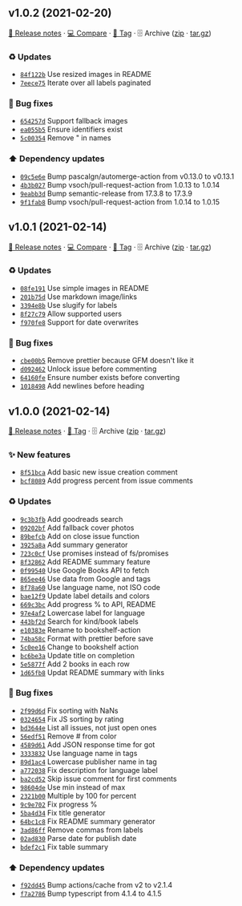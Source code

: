 ## v1.0.2 (2021-02-20)

[📝 Release notes](https://github.com/AnandChowdhary/bookshelf-action/releases/tag/v1.0.2) · [💻 Compare](https://github.com/AnandChowdhary/bookshelf-action/compare/v1.0.1...v1.0.2) · [🔖 Tag](https://github.com/AnandChowdhary/bookshelf-action/tree/v1.0.2) · 🗄️ Archive ([zip](https://github.com/AnandChowdhary/bookshelf-action/archive/v1.0.2.zip) · [tar.gz](https://github.com/AnandChowdhary/bookshelf-action/archive/v1.0.2.tar.gz))

### ♻️ Updates

- [`84f122b`](https://github.com/AnandChowdhary/bookshelf-action/commit/84f122b)  Use resized images in README
- [`7eece75`](https://github.com/AnandChowdhary/bookshelf-action/commit/7eece75)  Iterate over all labels paginated

### 🐛 Bug fixes

- [`654257d`](https://github.com/AnandChowdhary/bookshelf-action/commit/654257d)  Support fallback images
- [`ea055b5`](https://github.com/AnandChowdhary/bookshelf-action/commit/ea055b5)  Ensure identifiers exist
- [`5c00354`](https://github.com/AnandChowdhary/bookshelf-action/commit/5c00354)  Remove &quot; in names

### ⬆️ Dependency updates

- [`09c5e6e`](https://github.com/AnandChowdhary/bookshelf-action/commit/09c5e6e)  Bump pascalgn/automerge-action from v0.13.0 to v0.13.1
- [`4b3b027`](https://github.com/AnandChowdhary/bookshelf-action/commit/4b3b027)  Bump vsoch/pull-request-action from 1.0.13 to 1.0.14
- [`9eabb3d`](https://github.com/AnandChowdhary/bookshelf-action/commit/9eabb3d)  Bump semantic-release from 17.3.8 to 17.3.9
- [`9f1fab8`](https://github.com/AnandChowdhary/bookshelf-action/commit/9f1fab8)  Bump vsoch/pull-request-action from 1.0.14 to 1.0.15

## v1.0.1 (2021-02-14)

[📝 Release notes](https://github.com/AnandChowdhary/bookshelf-action/releases/tag/v1.0.1) · [💻 Compare](https://github.com/AnandChowdhary/bookshelf-action/compare/v1.0.0...v1.0.1) · [🔖 Tag](https://github.com/AnandChowdhary/bookshelf-action/tree/v1.0.1) · 🗄️ Archive ([zip](https://github.com/AnandChowdhary/bookshelf-action/archive/v1.0.1.zip) · [tar.gz](https://github.com/AnandChowdhary/bookshelf-action/archive/v1.0.1.tar.gz))

### ♻️ Updates

- [`08fe191`](https://github.com/AnandChowdhary/bookshelf-action/commit/08fe191)  Use simple images in README
- [`201b75d`](https://github.com/AnandChowdhary/bookshelf-action/commit/201b75d)  Use markdown image/links
- [`3394e8b`](https://github.com/AnandChowdhary/bookshelf-action/commit/3394e8b)  Use slugify for labels
- [`8f27c79`](https://github.com/AnandChowdhary/bookshelf-action/commit/8f27c79)  Allow supported users
- [`f970fe8`](https://github.com/AnandChowdhary/bookshelf-action/commit/f970fe8)  Support for date overwrites

### 🐛 Bug fixes

- [`cbe00b5`](https://github.com/AnandChowdhary/bookshelf-action/commit/cbe00b5)  Remove prettier because GFM doesn&#x27;t like it
- [`d092462`](https://github.com/AnandChowdhary/bookshelf-action/commit/d092462)  Unlock issue before commenting
- [`64160fe`](https://github.com/AnandChowdhary/bookshelf-action/commit/64160fe)  Ensure number exists before converting
- [`1018498`](https://github.com/AnandChowdhary/bookshelf-action/commit/1018498)  Add newlines before heading

## v1.0.0 (2021-02-14)

[📝 Release notes](https://github.com/AnandChowdhary/bookshelf-action/releases/tag/v1.0.0) · [🔖 Tag](https://github.com/AnandChowdhary/bookshelf-action/tree/v1.0.0) · 🗄️ Archive ([zip](https://github.com/AnandChowdhary/bookshelf-action/archive/v1.0.0.zip) · [tar.gz](https://github.com/AnandChowdhary/bookshelf-action/archive/v1.0.0.tar.gz))

### ✨ New features

- [`8f51bca`](https://github.com/AnandChowdhary/bookshelf-action/commit/8f51bca)  Add basic new issue creation comment
- [`bcf8089`](https://github.com/AnandChowdhary/bookshelf-action/commit/bcf8089)  Add progress percent from issue comments

### ♻️ Updates

- [`9c3b3fb`](https://github.com/AnandChowdhary/bookshelf-action/commit/9c3b3fb)  Add goodreads search
- [`09202bf`](https://github.com/AnandChowdhary/bookshelf-action/commit/09202bf)  Add fallback cover photos
- [`89befcb`](https://github.com/AnandChowdhary/bookshelf-action/commit/89befcb)  Add on close issue function
- [`3925a8a`](https://github.com/AnandChowdhary/bookshelf-action/commit/3925a8a)  Add summary generator
- [`723c0cf`](https://github.com/AnandChowdhary/bookshelf-action/commit/723c0cf)  Use promises instead of fs/promises
- [`8f32862`](https://github.com/AnandChowdhary/bookshelf-action/commit/8f32862)  Add README summary feature
- [`0f99540`](https://github.com/AnandChowdhary/bookshelf-action/commit/0f99540)  Use Google Books API to fetch
- [`865ee46`](https://github.com/AnandChowdhary/bookshelf-action/commit/865ee46)  Use data from Google and tags
- [`8f78a60`](https://github.com/AnandChowdhary/bookshelf-action/commit/8f78a60)  Use language name, not ISO code
- [`bae12f9`](https://github.com/AnandChowdhary/bookshelf-action/commit/bae12f9)  Update label details and colors
- [`669c3bc`](https://github.com/AnandChowdhary/bookshelf-action/commit/669c3bc)  Add progress % to API, README
- [`97e4af2`](https://github.com/AnandChowdhary/bookshelf-action/commit/97e4af2)  Lowercase label for language
- [`443bf2d`](https://github.com/AnandChowdhary/bookshelf-action/commit/443bf2d)  Search for kind/book labels
- [`e10383e`](https://github.com/AnandChowdhary/bookshelf-action/commit/e10383e)  Rename to bookshelf-action
- [`74ba58c`](https://github.com/AnandChowdhary/bookshelf-action/commit/74ba58c)  Format with prettier before save
- [`5c0ee16`](https://github.com/AnandChowdhary/bookshelf-action/commit/5c0ee16)  Change to bookshelf action
- [`bc6be3a`](https://github.com/AnandChowdhary/bookshelf-action/commit/bc6be3a)  Update title on completion
- [`5e5877f`](https://github.com/AnandChowdhary/bookshelf-action/commit/5e5877f)  Add 2 books in each row
- [`1d65fb8`](https://github.com/AnandChowdhary/bookshelf-action/commit/1d65fb8)  Updat README summary with links

### 🐛 Bug fixes

- [`2f99d6d`](https://github.com/AnandChowdhary/bookshelf-action/commit/2f99d6d)  Fix sorting with NaNs
- [`0324654`](https://github.com/AnandChowdhary/bookshelf-action/commit/0324654)  Fix JS sorting by rating
- [`bd3644e`](https://github.com/AnandChowdhary/bookshelf-action/commit/bd3644e)  List all issues, not just open ones
- [`56edf51`](https://github.com/AnandChowdhary/bookshelf-action/commit/56edf51)  Remove # from color
- [`4589d61`](https://github.com/AnandChowdhary/bookshelf-action/commit/4589d61)  Add JSON response time for got
- [`3333832`](https://github.com/AnandChowdhary/bookshelf-action/commit/3333832)  Use language name in tags
- [`89d1ac4`](https://github.com/AnandChowdhary/bookshelf-action/commit/89d1ac4)  Lowercase publisher name in tag
- [`a772038`](https://github.com/AnandChowdhary/bookshelf-action/commit/a772038)  Fix description for language label
- [`ba2cd52`](https://github.com/AnandChowdhary/bookshelf-action/commit/ba2cd52)  Skip issue comment for first comments
- [`98604de`](https://github.com/AnandChowdhary/bookshelf-action/commit/98604de)  Use min instead of max
- [`2321b00`](https://github.com/AnandChowdhary/bookshelf-action/commit/2321b00)  Multiple by 100 for percent
- [`9c9e702`](https://github.com/AnandChowdhary/bookshelf-action/commit/9c9e702)  Fix progress %
- [`5ba4d34`](https://github.com/AnandChowdhary/bookshelf-action/commit/5ba4d34)  Fix title generator
- [`64bc1c8`](https://github.com/AnandChowdhary/bookshelf-action/commit/64bc1c8)  Fix README summary generator
- [`3ad86ff`](https://github.com/AnandChowdhary/bookshelf-action/commit/3ad86ff)  Remove commas from labels
- [`02ad830`](https://github.com/AnandChowdhary/bookshelf-action/commit/02ad830)  Parse date for publish date
- [`bdef2c1`](https://github.com/AnandChowdhary/bookshelf-action/commit/bdef2c1)  Fix table summary

### ⬆️ Dependency updates

- [`f92dd45`](https://github.com/AnandChowdhary/bookshelf-action/commit/f92dd45)  Bump actions/cache from v2 to v2.1.4
- [`f7a2786`](https://github.com/AnandChowdhary/bookshelf-action/commit/f7a2786)  Bump typescript from 4.1.4 to 4.1.5
